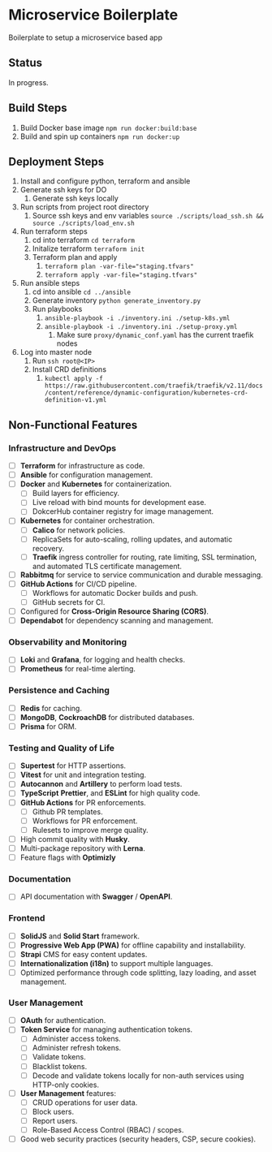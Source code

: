 # Microservice Boilerplate

Boilerplate to setup a microservice based app

## Status

In progress.

## Build Steps

1. Build Docker base image `npm run docker:build:base`
2. Build and spin up containers `npm run docker:up`

## Deployment Steps

1. Install and configure python, terraform and ansible
2. Generate ssh keys for DO
   1. Generate ssh keys locally
3. Run scripts from project root directory
   1. Source ssh keys and env variables `source ./scripts/load_ssh.sh && source ./scripts/load_env.sh`
4. Run terraform steps
   1. cd into terraform `cd terraform`
   2. Initalize terraform `terraform init`
   3. Terraform plan and apply
      1. `terraform plan -var-file="staging.tfvars"`
      2. `terraform apply -var-file="staging.tfvars"`
5. Run ansible steps
   1. cd into ansible `cd ../ansible`
   2. Generate inventory `python generate_inventory.py`
   3. Run playbooks
      1. `ansible-playbook -i ./inventory.ini ./setup-k8s.yml`
      2. `ansible-playbook -i ./inventory.ini ./setup-proxy.yml`
         1. Make sure `proxy/dynamic_conf.yaml` has the current traefik nodes
6. Log into master node
   1. Run `ssh root@<IP>`
   2. Install CRD definitions
      1. `kubectl apply -f https://raw.githubusercontent.com/traefik/traefik/v2.11/docs/content/reference/dynamic-configuration/kubernetes-crd-definition-v1.yml`

## Non-Functional Features

### Infrastructure and DevOps

- [ ] **Terraform** for infrastructure as code.
- [ ] **Ansible** for configuration management.
- [ ] **Docker** and **Kubernetes** for containerization.
  - [ ] Build layers for efficiency.
  - [ ] Live reload with bind mounts for development ease.
  - [ ] DokcerHub container registry for image management.
- [ ] **Kubernetes** for container orchestration.
  - [ ] **Calico** for network policies.
  - [ ] ReplicaSets for auto-scaling, rolling updates, and automatic recovery.
  - [ ] **Traefik** ingress controller for routing, rate limiting, SSL termination, and automated TLS certificate management.
- [ ] **Rabbitmq** for service to service communication and durable messaging.
- [ ] **GitHub Actions** for CI/CD pipeline.
  - [ ] Workflows for automatic Docker builds and push.
  - [ ] GitHub secrets for CI.
- [ ] Configured for **Cross-Origin Resource Sharing (CORS)**.
- [ ] **Dependabot** for dependency scanning and management.

### Observability and Monitoring

- [ ] **Loki** and **Grafana**, for logging and health checks.
- [ ] **Prometheus** for real-time alerting.

### Persistence and Caching

- [ ] **Redis** for caching.
- [ ] **MongoDB**, **CockroachDB** for distributed databases.
- [ ] **Prisma** for ORM.

### Testing and Quality of Life

- [ ] **Supertest** for HTTP assertions.
- [ ] **Vitest** for unit and integration testing.
- [ ] **Autocannon** and **Artillery** to perform load tests.
- [ ] **TypeScript** **Prettier**, and **ESLint** for high quality code.
- [ ] **GitHub Actions** for PR enforcements.
  - [ ] Github PR templates.
  - [ ] Workflows for PR enforcement.
  - [ ] Rulesets to improve merge quality.
- [ ] High commit quality with **Husky**.
- [ ] Multi-package repository with **Lerna**.
- [ ] Feature flags with **Optimizly**

### Documentation

- [ ] API documentation with **Swagger** / **OpenAPI**.

### Frontend

- [ ] **SolidJS** and **Solid Start** framework.
- [ ] **Progressive Web App (PWA)** for offline capability and installability.
- [ ] **Strapi** CMS for easy content updates.
- [ ] **Internationalization (i18n)** to support multiple languages.
- [ ] Optimized performance through code splitting, lazy loading, and asset management.

### User Management

- [ ] **OAuth** for authentication.
- [ ] **Token Service** for managing authentication tokens.
  - [ ] Administer access tokens.
  - [ ] Administer refresh tokens.
  - [ ] Validate tokens.
  - [ ] Blacklist tokens.
  - [ ] Decode and validate tokens locally for non-auth services using HTTP-only cookies.
- [ ] **User Management** features:
  - [ ] CRUD operations for user data.
  - [ ] Block users.
  - [ ] Report users.
  - [ ] Role-Based Access Control (RBAC) / scopes.
- [ ] Good web security practices (security headers, CSP, secure cookies).
